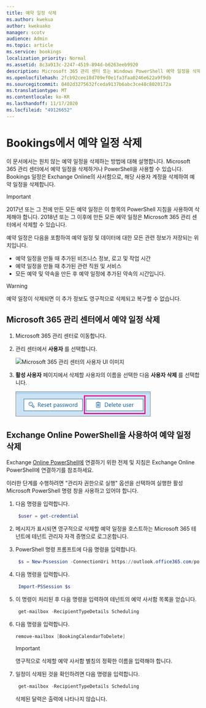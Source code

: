 ```yaml
---
title: 예약 일정 삭제
ms.author: kwekua
author: kwekuako
manager: scotv
audience: Admin
ms.topic: article
ms.service: bookings
localization_priority: Normal
ms.assetid: 8c3a913c-2247-4519-894d-b6263eeb9920
description: Microsoft 365 관리 센터 또는 Windows PowerShell 예약 일정을 삭제합니다.
ms.openlocfilehash: 2fcb92cee18d709ef0e1fa3faa0246e622a9f9db
ms.sourcegitcommit: 0402d3275632fceda9137b6abc3ce48c8020172a
ms.translationtype: MT
ms.contentlocale: ko-KR
ms.lasthandoff: 11/17/2020
ms.locfileid: "49126652"
---
```

# <a name="delete-a-booking-calendar-in-bookings"></a>Bookings에서 예약 일정 삭제

이 문서에서는 원치 않는 예약 일정을 삭제하는 방법에 대해 설명합니다. Microsoft 365 관리 센터에서 예약 일정을 삭제하거나 PowerShell을 사용할 수 있습니다. Bookings 일정은 Exchange Online의 사서함으로, 해당 사용자 계정을 삭제하여 예약 일정을 삭제합니다.

> [!IMPORTANT]
> 2017년 또는 그 전에 만든 모든 예약 일정은 이 항목의 PowerShell 지침을 사용하여 삭제해야 합니다. 2018년 또는 그 이후에 만든 모든 예약 일정은 Microsoft 365 관리 센터에서 삭제할 수 있습니다.

예약 일정은 다음을 포함하여 예약 일정 및 데이터에 대한 모든 관련 정보가 저장되는 위치입니다.

- 예약 일정을 만들 때 추가된 비즈니스 정보, 로고 및 작업 시간
- 예약 일정을 만들 때 추가된 관련 직원 및 서비스
- 모든 예약 및 약속을 만든 후 예약 일정에 추가된 약속의 시간입니다.

> [!WARNING]
> 예약 일정이 삭제되면 이 추가 정보도 영구적으로 삭제되고 복구할 수 없습니다.

## <a name="delete-a-booking-calendar-in-the-microsoft-365-admin-center"></a>Microsoft 365 관리 센터에서 예약 일정 삭제

1. Microsoft 365 관리 센터로 이동합니다.

1. 관리 센터에서 **사용자** 를 선택합니다.

   ![Microsoft 365 관리 센터의 사용자 UI 이미지](../media/bookings-admin-center-users.png)

1. **활성 사용자** 페이지에서 삭제할 사용자의 이름을 선택한 다음 **사용자 삭제** 를 선택합니다.

   ![Microsoft 365 관리 센터에서 사용자 UI 삭제 이미지](../media/bookings-delete-user.png)

## <a name="delete-a-booking-calendar-using-exchange-online-powershell"></a>Exchange Online PowerShell을 사용하여 예약 일정 삭제

Exchange [Online PowerShell에](https://docs.microsoft.com/powershell/exchange/exchange-online-powershell-v2?view=exchange-ps) 연결하기 위한 전제 및 지침은 Exchange Online PowerShell에 연결하기를 참조하세요.

이러한 단계를 수행하려면 "관리자 권한으로 실행" 옵션을 선택하여 실행한 활성 Microsoft PowerShell 명령 창을 사용하고 있어야 합니다.

1. 다음 명령을 입력합니다.

   ```PowerShell
    $user = get-credential
   ```

1. 메시지가 표시되면 영구적으로 삭제할 예약 일정을 호스트하는 Microsoft 365 테넌트에 테넌트 관리자 자격 증명으로 로그온합니다.

1. PowerShell 명령 프롬프트에 다음 명령을 입력합니다.

   ```PowerShell
    $s = New-Pssession -ConnectionUri https://outlook.office365.com/powershell-liveid -Credential $user -Authentication basic -AllowRedirection -ConfigurationName Microsoft.Exchange
   ```

1. 다음 명령을 입력합니다.

   ```PowerShell
    Import-PSSession $s
   ```

1. 이 명령이 처리된 후 다음 명령을 입력하여 테넌트의 예약 사서함 목록을 얻습니다.

   ```PowerShell
    get-mailbox -RecipientTypeDetails Scheduling
   ```

1. 다음 명령을 입력합니다.

   ```PowerShell
   remove-mailbox [BookingCalendarToDelete]
   ```

   > [!IMPORTANT]
   > 영구적으로 삭제할 예약 사서함 별칭의 정확한 이름을 입력해야 합니다.

1. 일정이 삭제된 것을 확인하려면 다음 명령을 입력합니다.

   ```PowerShell
    get-mailbox -RecipientTypeDetails Scheduling
   ```

   삭제된 달력은 출력에 나타나지 않습니다.
